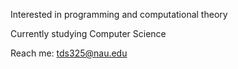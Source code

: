 Interested in programming and computational theory

Currently studying Computer Science

Reach me: tds325@nau.edu

<!---
tds325/tds325 is a ✨ special ✨ repository because its `README.md` (this file) appears on your GitHub profile.
You can click the Preview link to take a look at your changes.
--->
